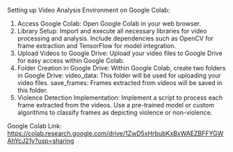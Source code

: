 Setting up Video Analysis Environment on Google Colab:
1. Access Google Colab: Open Google Colab in your web browser.
2. Library Setup: Import and execute all necessary libraries for video processing and analysis. Include dependencies such as OpenCV for frame extraction and TensorFlow for model integration.
3. Upload Videos to Google Drive: Upload your video files to Google Drive for easy access within Google Colab.
4. Folder Creation in Google Drive: Within Google Colab, create two folders in Google Drive:
       video_data: This folder will be used for uploading your video files.
       save_frames: Frames extracted from videos will be saved in this folder.
5. Violence Detection Implementation: Implement a script to process each frame extracted from the videos. Use a pre-trained model or custom algorithms to classify frames as depicting violence or non-violence.

Google Colab Link: https://colab.research.google.com/drive/1ZwD5xHrbubKxBxWAEZBFFYGWAhYcJ21y?usp=sharing
